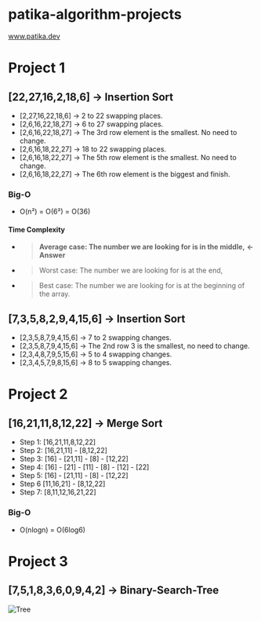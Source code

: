 # patika-algorithm-projects
www.patika.dev
# Project 1
## [22,27,16,2,18,6] -> Insertion Sort

- [2,27,16,22,18,6] -> 2 to 22 swapping places.
- [2,6,16,22,18,27] -> 6 to 27 swapping places.
- [2,6,16,22,18,27] -> The 3rd row element is the smallest. No need to change.
- [2,6,16,18,22,27] -> 18 to 22 swapping places.
- [2,6,16,18,22,27] -> The 5th row element is the smallest. No need to change.
- [2,6,16,18,22,27] -> The 6th row element is the biggest and finish.

### Big-O 
-  O(n²) = O(6²) = O(36)

#### Time Complexity
- > **Average case: The number we are looking for is in the middle,** **<- Answer**
- > Worst case: The number we are looking for is at the end,
- > Best case: The number we are looking for is at the beginning of the array.

## [7,3,5,8,2,9,4,15,6] -> Insertion Sort
- [2,3,5,8,7,9,4,15,6] -> 7 to 2 swapping changes.
- [2,3,5,8,7,9,4,15,6] -> The 2nd row 3 is the smallest, no need to change.
- [2,3,4,8,7,9,5,15,6] -> 5 to 4 swapping changes.
- [2,3,4,5,7,9,8,15,6] -> 8 to 5 swapping changes.

# Project 2
## [16,21,11,8,12,22] -> Merge Sort

- Step 1: [16,21,11,8,12,22]
- Step 2: [16,21,11] - [8,12,22]
- Step 3: [16] - [21,11] - [8] - [12,22]
- Step 4: [16] - [21] - [11] - [8] - [12] - [22]
- Step 5: [16] - [21,11] - [8] - [12,22]
- Step 6  [11,16,21] - [8,12,22]
- Step 7: [8,11,12,16,21,22] 

### Big-O
- O(nlogn) = O(6log6)

# Project 3 

## [7,5,1,8,3,6,0,9,4,2] -> Binary-Search-Tree

![Tree](https://ibb.co/vdJfSLy)
